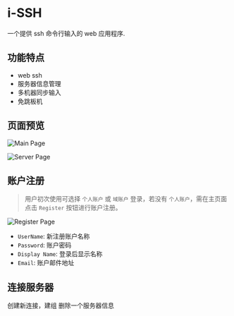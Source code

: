 # i-SSH

一个提供 ssh 命令行输入的 web 应用程序.

## 功能特点

* web ssh
* 服务器信息管理
* 多机器同步输入
* 免跳板机

## 页面预览

![Main Page](blob/master/src/docs/images/main.png)

![Server Page](blob/master/src/docs/images/server.png)

## 账户注册

> 用户初次使用可选择 `个人账户` 或 `域账户` 登录，若没有 `个人账户`，需在主页面点击 `Register` 按钮进行账户注册。   

![Register Page](blob/master/src/docs/images/register.png)

- `UserName`: 新注册账户名称      
- `Password`: 账户密码   
- `Display Name`: 登录后显示名称   
- `Email`: 账户邮件地址   

## 连接服务器

创建新连接，建组
删除一个服务器信息


